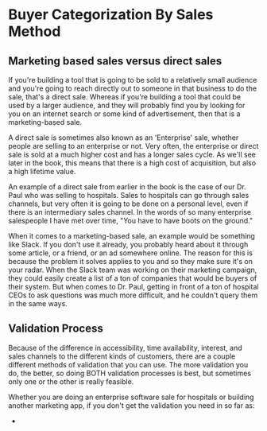 # Buyer Categorization By Sales Method

## Marketing based sales versus direct sales

If you're building a tool that is going to be sold to a relatively small audience and you're going to reach directly out to someone in that business to do the sale, that's a direct sale. Whereas if you're building a tool that could be used by a larger audience, and they will probably find you by looking for you on an internet search or some kind of advertisement, then that is a marketing-based sale. 

A direct sale is sometimes also known as an 'Enterprise' sale, whether people are selling to an enterprise or not. Very often, the enterprise or direct sale is sold at a much higher cost and has a longer sales cycle. As we'll see later in the book, this means that there is a high cost of acquisition, but also a high lifetime value. 

An example of a direct sale from earlier in the book is the case of our Dr. Paul who was selling to hospitals. Sales to hospitals can go through sales channels, but very often it is going to be done on a personal level, even if there is an intermediary sales channel. In the words of so many enterprise salespeople I have met over time, "You have to have boots on the ground."

When it comes to a marketing-based sale, an example would be something like Slack. If you don't use it already, you probably heard about it through some article, or a friend, or an ad somewhere online. The reason for this is because the problem it solves applies to you and so they make sure it's on your radar. When the Slack team was working on their marketing campaign, they could easily create a list of a ton of companies that would be buyers of their system. But when comes to Dr. Paul, getting in front of a ton of hospital CEOs to ask questions was much more difficult, and he couldn't query them in the same ways. 

## Validation Process

Because of the difference in accessibility, time availability, interest, and sales channels to the different kinds of customers, there are a couple different methods of validation that you can use. The more validation you do, the better, so doing BOTH validation processes is best, but sometimes only one or the other is really feasible. 

Whether you are doing an enterprise software sale for hospitals or building another marketing app, if you don't get the validation you need in so far as:

* 


